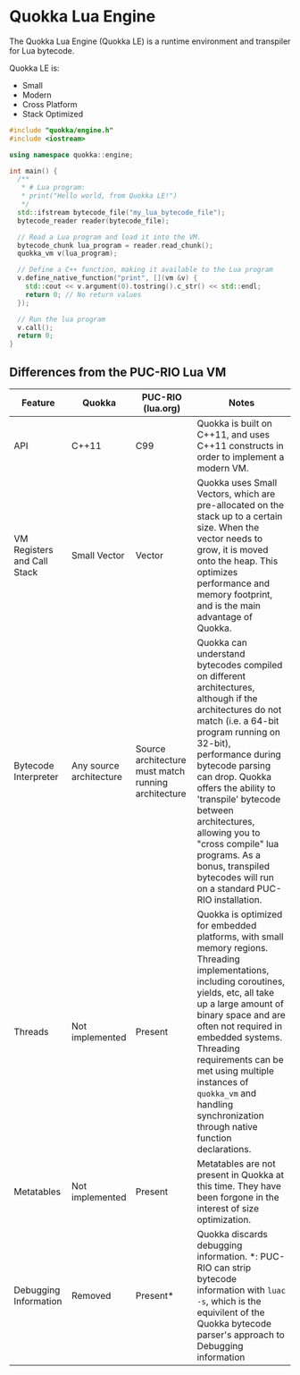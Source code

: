 Quokka Lua Engine
====

The Quokka Lua Engine (Quokka LE) is a runtime environment and transpiler for Lua bytecode.  

Quokka LE is:
- Small
- Modern
- Cross Platform
- Stack Optimized

```cpp
#include "quokka/engine.h"
#include <iostream>

using namespace quokka::engine;

int main() {
  /**
   * # Lua program: 
   * print("Hello world, from Quokka LE!")
   */
  std::ifstream bytecode_file("my_lua_bytecode_file");
  bytecode_reader reader(bytecode_file);

  // Read a Lua program and load it into the VM.
  bytecode_chunk lua_program = reader.read_chunk();
  quokka_vm v(lua_program);

  // Define a C++ function, making it available to the Lua program
  v.define_native_function("print", [](vm &v) {
    std::cout << v.argument(0).tostring().c_str() << std::endl;
    return 0; // No return values
  });

  // Run the lua program
  v.call();
  return 0;
}
```

## Differences from the PUC-RIO Lua VM
| Feature | Quokka | PUC-RIO (lua.org) | Notes |
| - | - | - | - |
| API | C++11 | C99 | Quokka is built on C++11, and uses C++11 constructs in order to implement a modern VM. |
| VM Registers and Call Stack | Small Vector | Vector | Quokka uses Small Vectors, which are pre-allocated on the stack up to a certain size. When the vector needs to grow, it is moved onto the heap. This optimizes performance and memory footprint, and is the main advantage of Quokka. |
| Bytecode Interpreter | Any source architecture | Source architecture must match running architecture | Quokka can understand bytecodes compiled on different architectures, although if the architectures do not match (i.e. a 64-bit program running on 32-bit), performance during bytecode parsing can drop. Quokka offers the ability to 'transpile' bytecode between architectures, allowing you to "cross compile" lua programs. As a bonus, transpiled bytecodes will run on a standard PUC-RIO installation. |
| Threads | Not implemented | Present | Quokka is optimized for embedded platforms, with small memory regions. Threading implementations, including coroutines, yields, etc, all take up a large amount of binary space and are often not required in embedded systems. Threading requirements can be met using multiple instances of `quokka_vm` and handling synchronization through native function declarations. |
| Metatables | Not implemented | Present | Metatables are not present in Quokka at this time. They have been forgone in the interest of size optimization. |
| Debugging Information | Removed | Present\* | Quokka discards debugging information. \*: PUC-RIO can strip bytecode information with `luac -s`, which is the equivilent of the Quokka bytecode parser's approach to Debugging information |